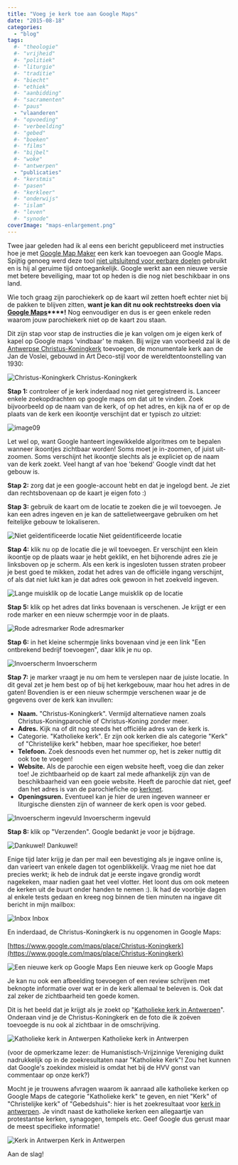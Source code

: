 ```yaml
---
title: "Voeg je kerk toe aan Google Maps"
date: "2015-08-18"
categories: 
  - "blog"
tags:
  #- "theologie"
  #- "vrijheid"
  #- "politiek"
  #- "liturgie"
  #- "traditie"
  #- "biecht"
  #- "ethiek"
  #- "aanbidding"
  #- "sacramenten"
  #- "paus"
  - "vlaanderen"
  #- "opvoeding"
  #- "verbeelding"
  #- "gebed"
  #- "boeken"
  #- "films"
  #- "bijbel"
  #- "woke"
  #- "antwerpen"
  - "publicaties"
  #- "kerstmis"
  #- "pasen"
  #- "kerkleer"
  #- "onderwijs"
  #- "islam"
  #- "leven"
  #- "synode"
coverImage: "maps-enlargement.png"
---
```


Twee jaar geleden had ik al eens een bericht gepubliceerd met instructies hoe je met [Google Map Maker](http://google.com/mapmaker) een kerk kan toevoegen aan Google Maps. Spijtig genoeg werd deze tool [niet uitsluitend voor eerbare doelen](http://www.independent.co.uk/life-style/gadgets-and-tech/news/google-map-maker-suspended-after-it-was-used-to-draw-androids-urinating-on-apple-logo-10244031.html) gebruikt en is hij al geruime tijd ontoegankelijk. Google werkt aan een nieuwe versie met betere beveiliging, maar tot op heden is die nog niet beschikbaar in ons land.

Wie toch graag zijn parochiekerk op de kaart wil zetten hoeft echter niet bij de pakken te blijven zitten, **want je kan dit nu ook rechtstreeks doen via** **[Google Maps](http://maps.google.be)****!** Nog eenvoudiger en dus is er geen enkele reden waarom jouw parochiekerk niet op de kaart zou staan.

Dit zijn stap voor stap de instructies die je kan volgen om je eigen kerk of kapel op Google maps 'vindbaar' te maken. Bij wijze van voorbeeld zal ik de [Antwerpse Christus-Koningkerk](https://www.topa.be/nl/antwerp/kerken-in-antwerpen/christus-koning/) toevoegen, de monumentale kerk aan de Jan de Voslei, gebouwd in Art Deco-stijl voor de wereldtentoonstelling van 1930:

![Christus-Koningkerk](images/image08-250x300.png) Christus-Koningkerk

**Stap 1:** controleer of je kerk inderdaad nog niet geregistreerd is. Lanceer enkele zoekopdrachten op google maps om dat uit te vinden. Zoek bijvoorbeeld op de naam van de kerk, of op het adres, en kijk na of er op de plaats van de kerk een ikoontje verschijnt dat er typisch zo uitziet:

![image09](images/image09.png)

Let wel op, want Google hanteert ingewikkelde algoritmes om te bepalen wanneer ikoontjes zichtbaar worden! Soms moet je in-zoomen, of juist uit-zoomen. Soms verschijnt het ikoontje slechts als je expliciet op de naam van de kerk zoekt. Veel hangt af van hoe 'bekend' Google vindt dat het gebouw is.

**Stap 2:** zorg dat je een google-account hebt en dat je ingelogd bent. Je ziet dan rechtsbovenaan op de kaart je eigen foto :)

**Stap 3:** gebruik de kaart om de locatie te zoeken die je wil toevoegen. Je kan een adres ingeven en je kan de sattelietweergave gebruiken om het feitelijke gebouw te lokaliseren.

![Niet geïdentificeerde locatie](images/image10-1024x509.png) Niet geïdentificeerde locatie

**Stap 4:** klik nu op de locatie die je wil toevoegen. Er verschijnt een klein ikoontje op de plaats waar je hebt geklikt, en het bijhorende adres zie je linksboven op je scherm. Als een kerk is ingesloten tussen straten probeer je best goed te mikken, zodat het adres van de officiële ingang verschijnt, of als dat niet lukt kan je dat adres ook gewoon in het zoekveld ingeven.

![Lange muisklik op de locatie](images/image04-1024x508.png) Lange muisklik op de locatie

**Stap 5:** klik op het adres dat links bovenaan is verschenen. Je krijgt er een rode marker en een nieuw schermpje voor in de plaats.

![Rode adresmarker](images/image02-1024x507.png) Rode adresmarker

**Stap 6:** in het kleine schermpje links bovenaan vind je een link "Een ontbrekend bedrijf toevoegen", daar klik je nu op.

![Invoerscherm](images/image11-1024x507.png) Invoerscherm

**Stap 7:** je marker vraagt je nu om hem te verslepen naar de juiste locatie. In dit geval zet je hem best op of bij het kerkgebouw, maar hou het adres in de gaten! Bovendien is er een nieuw schermpje verschenen waar je de gegevens over de kerk kan invullen:

- **Naam.** "Christus-Koningkerk". Vermijd alternatieve namen zoals Christus-Koningparochie of Christus-Koning zonder meer.
- **Adres.** Kijk na of dit nog steeds het officiële adres van de kerk is.
- Categorie. "Katholieke kerk". Er zijn ook kerken die als categorie "Kerk" of "Christelijke kerk" hebben, maar hoe specifieker, hoe beter!
- **Telefoon.** Zoek desnoods even het nummer op, het is zeker nuttig dit ook toe te voegen!
- **Website.** Als de parochie een eigen website heeft, voeg die dan zeker toe! Je zichtbaarheid op de kaart zal mede afhankelijk zijn van de beschikbaarheid van een goeie website. Heeft de parochie dat niet, geef dan het adres is van de parochiefiche op [kerknet](http://www.kerknet.be).
- **Openingsuren.** Eventueel kan je hier de uren ingeven wanneer er liturgische diensten zijn of wanneer de kerk open is voor gebed.

![Invoerscherm ingevuld](images/image06-1024x511.png) Invoerscherm ingevuld

**Stap 8:** klik op "Verzenden". Google bedankt je voor je bijdrage.

![Dankuwel!](images/image05-1024x505.png) Dankuwel!

Enige tijd later krijg je dan per mail een bevestiging als je ingave online is, dan varieert van enkele dagen tot ogenblikkelijk. Vraag me niet hoe dat precies werkt; ik heb de indruk dat je eerste ingave grondig wordt nagekeken, maar nadien gaat het veel vlotter. Het loont dus om ook meteen de kerken uit de buurt onder handen te nemen :). Ik had de voorbije dagen al enkele tests gedaan en kreeg nog binnen de tien minuten na ingave dit bericht in mijn mailbox:

![Inbox](images/image00.png) Inbox

En inderdaad, de Christus-Koningkerk is nu opgenomen in Google Maps:

[https://www.google.com/maps/place/Christus-Koningkerk](https://www.google.com/maps/place/Christus-Koningkerk)

![Een nieuwe kerk op Google Maps](images/image03-1024x509.png) Een nieuwe kerk op Google Maps

Je kan nu ook een afbeelding toevoegen of een review schrijven met beknopte informatie over wat er in de kerk allemaal te beleven is. Ook dat zal zeker de zichtbaarheid ten goede komen.

Dit is het beeld dat je krijgt als je zoekt op "[Katholieke kerk in Antwerpen](https://www.google.be/maps/search/katholieke+kerk+in+antwerpen/@51.215886,4.4314392,13z)". Onderaan vind je de Christus-Koningkerk en de foto die ik zoëven toevoegde is nu ook al zichtbaar in de omschrijving.

![Katholieke kerk in Antwerpen](images/image01-1024x508.png) Katholieke kerk in Antwerpen

(voor de opmerkzame lezer: de Humanistisch-Vrijzinnige Vereniging duikt nadrukkelijk op in de zoekresultaten naar "Katholieke Kerk"! Zou het kunnen dat Google's zoekindex misleid is omdat het bij de HVV gonst van commentaar op onze kerk?)

Mocht je je trouwens afvragen waarom ik aanraad alle katholieke kerken op Google Maps de categorie "Katholieke kerk" te geven, en niet "Kerk" of "Christelijke kerk" of "Gebedshuis": hier is het zoekresultaat voor [kerk in antwerpen](https://www.google.be/maps/search/kerk+in+antwerpen/@51.2124168,4.390292,13z). Je vindt naast de katholieke kerken een allegaartje van protestantse kerken, synagogen, tempels etc. Geef Google dus gerust maar de meest specifieke informatie!

![Kerk in Antwerpen](images/image07-1024x508.png) Kerk in Antwerpen

Aan de slag!
